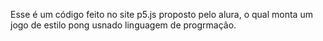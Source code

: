 Esse é um código feito no site p5.js proposto pelo alura, o qual monta um jogo de estilo pong usnado linguagem de progrmação.​

